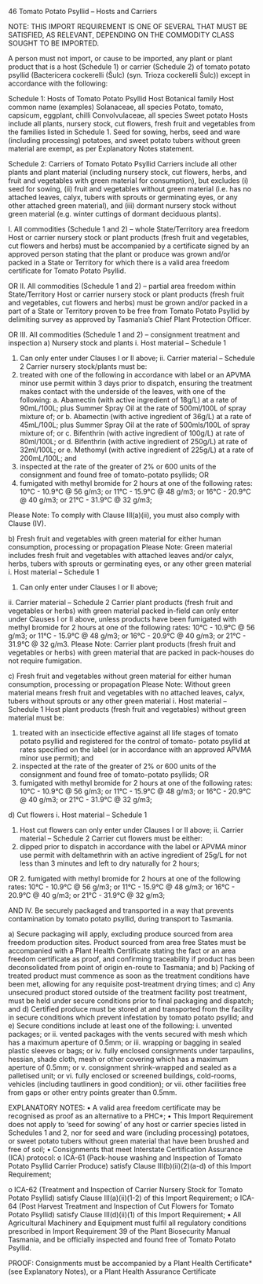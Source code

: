 46
Tomato Potato Psyllid – Hosts and Carriers

NOTE: THIS IMPORT REQUIREMENT IS ONE OF SEVERAL THAT MUST BE SATISFIED, AS
RELEVANT, DEPENDING ON THE COMMODITY CLASS SOUGHT TO BE IMPORTED.

A person must not import, or cause to be imported, any plant or plant product that is a
host (Schedule 1) or carrier (Schedule 2) of tomato potato psyllid (Bactericera cockerelli
(Šulc) (syn. Trioza cockerelli Šulc)) except in accordance with the following:

Schedule 1: Hosts of Tomato Potato Psyllid
Host Botanical family
Host common name (examples)
Solanaceae, all species
Potato, tomato, capsicum, eggplant, chilli
Convolvulaceae, all species
Sweet potato
Hosts include all plants, nursery stock, cut flowers, fresh fruit and vegetables from the
families listed in Schedule 1. Seed for sowing, herbs, seed and ware (including
processing) potatoes, and sweet potato tubers without green material are exempt, as per
Explanatory Notes statement.

Schedule 2: Carriers of Tomato Potato Psyllid
Carriers include all other plants and plant material (including nursery stock, cut flowers,
herbs, and fruit and vegetables with green material for consumption), but excludes (i)
seed for sowing, (ii) fruit and vegetables without green material (i.e. has no attached
leaves, calyx, tubers with sprouts or germinating eyes, or any other attached green
material), and (iii) dormant nursery stock without green material (e.g. winter cuttings of
dormant deciduous plants).

I.
All commodities (Schedule 1 and 2) – whole State/Territory area freedom
Host or carrier nursery stock or plant products (fresh fruit and vegetables, cut
flowers and herbs) must be accompanied by a certificate signed by an approved
person stating that the plant or produce was grown and/or packed in a State or
Territory for which there is a valid area freedom certificate for Tomato Potato
Psyllid.

OR
II.
All commodities (Schedule 1 and 2) – partial area freedom within
State/Territory
Host or carrier nursery stock or plant products (fresh fruit and vegetables, cut
flowers and herbs) must be grown and/or packed in a part of a State or Territory
proven to be free from Tomato Potato Psyllid by delimiting survey as approved by
Tasmania’s Chief Plant Protection Officer.

OR
III. All commodities (Schedule 1 and 2) – consignment treatment and
inspection
a)
Nursery stock and plants
i.
Host material – Schedule 1

1.  Can only enter under Clauses I or II above;
    ii.
    Carrier material – Schedule 2
    Carrier nursery stock/plants must be:
1.  treated with one of the following in accordance with label or an
    APVMA minor use permit within 3 days prior to dispatch, ensuring
    the treatment makes contact with the underside of the leaves, with
    one of the following:
    a.
    Abamectin (with active ingredient of 18g/L) at a rate of
    90mL/100L; plus Summer Spray Oil at the rate of
    500ml/100L of spray mixture of; or
    b.
    Abamectin (with active ingredient of 36g/L) at a rate of
    45mL/100L; plus Summer Spray Oil at the rate of
    500mls/100L of spray mixture of; or
    c.
    Bifenthrin (with active ingredient of 100g/L) at rate of
    80ml/100L; or
    d.
    Bifenthrin (with active ingredient of 250g/L) at rate of
    32ml/100L; or
    e.
    Methomyl (with active ingredient of 225g/L) at a rate of
    200mL/100L;
    and
1.  inspected at the rate of the greater of 2% or 600 units of the
    consignment and found free of tomato-potato psyllids;
    OR
1.  fumigated with methyl bromide for 2 hours at one of the following
    rates:
    10°C - 10.9°C @ 56 g/m3; or
    11°C - 15.9°C @ 48 g/m3; or
    16°C - 20.9°C @ 40 g/m3; or
    21°C - 31.9°C @ 32 g/m3;

Please Note: To comply with Clause III(a)(ii), you must also
comply with Clause (IV).

b)
Fresh fruit and vegetables with green material for either human
consumption, processing or propagation
Please Note: Green material includes fresh fruit and vegetables with
attached leaves and/or calyx, herbs, tubers with sprouts or germinating
eyes, or any other green material
i.
Host material – Schedule 1

1.  Can only enter under Clauses I or II above;

ii.
Carrier material – Schedule 2
Carrier plant products (fresh fruit and vegetables or herbs) with green
material packed in-field can only enter under Clauses I or II above,
unless products have been fumigated with methyl bromide for 2 hours
at one of the following rates:
10°C - 10.9°C @ 56 g/m3; or
11°C - 15.9°C @ 48 g/m3; or
16°C - 20.9°C @ 40 g/m3; or
21°C - 31.9°C @ 32 g/m3.
Please Note: Carrier plant products (fresh fruit and vegetables or herbs)
with green material that are packed in pack-houses do not require
fumigation.

c)
Fresh fruit and vegetables without green material for either human
consumption, processing or propagation
Please Note: Without green material means fresh fruit and vegetables with
no attached leaves, calyx, tubers without sprouts or any other green
material
i.
Host material – Schedule 1
Host plant products (fresh fruit and vegetables) without green material
must be:

1.  treated with an insecticide effective against all life stages of
    tomato potato psyllid and registered for the control of tomato-
    potato psyllid at rates specified on the label (or in accordance with
    an approved APVMA minor use permit);
    and
2.  inspected at the rate of the greater of 2% or 600 units of the
    consignment and found free of tomato-potato psyllids;
    OR
3.  fumigated with methyl bromide for 2 hours at one of the following
    rates:
    10°C - 10.9°C @ 56 g/m3; or
    11°C - 15.9°C @ 48 g/m3; or
    16°C - 20.9°C @ 40 g/m3; or
    21°C - 31.9°C @ 32 g/m3;

d)
Cut flowers
i.
Host material – Schedule 1

1.  Host cut flowers can only enter under Clauses I or II above;
    ii.
    Carrier material – Schedule 2
    Carrier cut flowers must be either:
1.  dipped prior to dispatch in accordance with the label or APVMA
    minor use permit with deltamethrin with an active ingredient of
    25g/L for not less than 3 minutes and left to dry naturally for 2
    hours;

OR 2.
fumigated with methyl bromide for 2 hours at one of the following
rates:
10°C - 10.9°C @ 56 g/m3; or
11°C - 15.9°C @ 48 g/m3; or
16°C - 20.9°C @ 40 g/m3; or
21°C - 31.9°C @ 32 g/m3;

AND
IV.
Be securely packaged and transported in a way that prevents contamination by
tomato potato psyllid, during transport to Tasmania.

a)
Secure packaging will apply, excluding produce sourced from area freedom
production sites. Product sourced from area free States must be accompanied
with a Plant Health Certificate stating the fact or an area freedom certificate
as proof, and confirming traceability if product has been deconsolidated from
point of origin en-route to Tasmania; and
b)
Packing of treated product must commence as soon as the treatment
conditions have been met, allowing for any requisite post-treatment drying
times; and
c)
Any unsecured product stored outside of the treatment facility post treatment,
must be held under secure conditions prior to final packaging and dispatch;
and
d)
Certified produce must be stored at and transported from the facility in secure
conditions which prevent infestation by tomato potato psyllid; and
e)
Secure conditions include at least one of the following:
i.
unvented packages; or
ii.
vented packages with the vents secured with mesh which has a
maximum aperture of 0.5mm; or
iii.
wrapping or bagging in sealed plastic sleeves or bags; or
iv.
fully enclosed consignments under tarpaulins, hessian, shade cloth,
mesh or other covering which has a maximum aperture of 0.5mm; or
v.
consignment shrink-wrapped and sealed as a palletised unit; or
vi.
fully enclosed or screened buildings, cold-rooms, vehicles (including
tautliners in good condition); or
vii.
other facilities free from gaps or other entry points greater than 0.5mm.

EXPLANATORY NOTES:
•
A valid area freedom certificate may be recognised as proof as an alternative to a
PHC\*;
•
This Import Requirement does not apply to ‘seed for sowing’ of any host or carrier
species listed in Schedules 1 and 2, nor for seed and ware (including processing)
potatoes, or sweet potato tubers without green material that have been brushed
and free of soil;
•
Consignments that meet Interstate Certification Assurance (ICA) protocol:
o
ICA-61 (Pack-house washing and Inspection of Tomato Potato Psyllid Carrier
Produce) satisfy Clause III(b)(ii)(2)(a-d) of this Import Requirement;

o
ICA-62 (Treatment and Inspection of Carrier Nursery Stock for Tomato Potato
Psyllid) satisfy Clause III(a)(ii)(1-2) of this Import Requirement;
o
ICA-64 (Post Harvest Treatment and Inspection of Cut Flowers for Tomato
Potato Psyllid) satisfy Clause III(d)(ii)(1) of this Import Requirement;
•
All Agricultural Machinery and Equipment must fulfil all regulatory conditions
prescribed in Import Requirement 39 of the Plant Biosecurity Manual Tasmania, and
be officially inspected and found free of Tomato Potato Psyllid.

PROOF: Consignments must be accompanied by a Plant Health Certificate\*
(see Explanatory Notes), or a Plant Health Assurance Certificate
